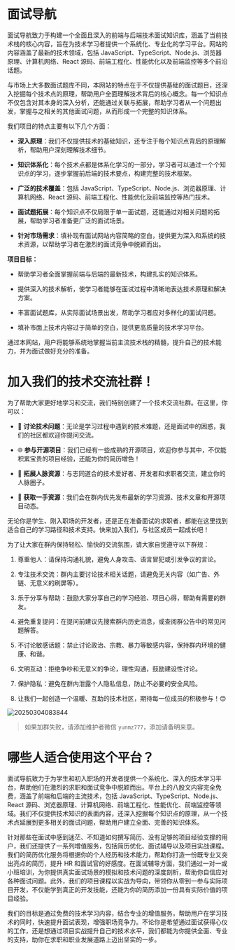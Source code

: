 # 面试导航

面试导航致力于构建一个全面且深入的前端与后端技术面试知识库，涵盖了当前技术栈的核心内容，旨在为技术学习者提供一个系统化、专业化的学习平台。网站的内容涵盖了最新的技术领域，包括 JavaScript、TypeScript、Node.js、浏览器原理、计算机网络、React 源码、前端工程化、性能优化以及前端监控等多个前沿话题。

与市场上大多数面试题库不同，本网站的特点在于不仅提供基础的面试题目，还深入挖掘每个技术点的原理，帮助用户全面理解技术背后的核心概念。每一个知识点不仅包含对其本身的深入分析，还能通过关联与拓展，帮助学习者从一个问题出发，掌握与之相关的其他面试问题，从而形成一个完整的知识体系。

我们项目的特点主要有以下几个方面：

- **深入原理**：我们不仅提供技术的基础知识，还专注于每个知识点背后的原理解析，帮助用户深刻理解技术细节。

- **知识体系化**：每个技术点都是体系化学习的一部分，学习者可以通过一个个知识点的学习，逐步掌握前后端的技术要点，构建完整的技术框架。

- **广泛的技术覆盖**：包括 JavaScript、TypeScript、Node.js、浏览器原理、计算机网络、React 源码、前端工程化、性能优化及前端监控等热门技术。

- **面试题拓展**：每个知识点不仅局限于单一面试题，还能通过对相关问题的拓展，帮助学习者准备更广泛的面试场景。

- **针对市场需求**：填补现有面试网站内容简略的空白，提供更为深入和系统的技术资源，以帮助学习者在激烈的面试竞争中脱颖而出。

**项目目标：**

- 帮助学习者全面掌握前端与后端的最新技术，构建扎实的知识体系。

- 提供深入的技术解析，使学习者能够在面试过程中清晰地表达技术原理和解决方案。

- 丰富面试题库，从实际面试场景出发，帮助学习者应对多样化的面试问题。

- 填补市面上技术内容过于简单的空白，提供更高质量的技术学习平台。

通过本网站，用户将能够系统地掌握当前主流技术栈的精髓，提升自己的技术能力，并为面试做好充分的准备。

# 加入我们的技术交流社群！

为了帮助大家更好地学习和交流，我们特别创建了一个技术交流社群。在这里，你可以：

- 💬 **讨论技术问题**：无论是学习过程中遇到的技术难题，还是面试中的困惑，我们的社区都欢迎你提问交流。

- 🌐 **参与开源项目**：我们已经有一些成熟的开源项目，欢迎你参与其中，不仅能积累宝贵的项目经验，还能为你的简历增色！

- 🤝 **拓展人脉资源**：与志同道合的技术爱好者、开发者和求职者交流，建立你的人脉圈子。

- 🎯 **获取一手资源**：我们会在群内优先发布最新的学习资源、技术文章和开源项目动态。

无论你是学生、刚入职场的开发者，还是正在准备面试的求职者，都能在这里找到适合自己的学习路径和技术支持。快来加入我们，与社区成员一起成长吧！

为了让大家在群内保持轻松、愉快的交流氛围，请大家自觉遵守以下群规：

1. 尊重他人：请保持沟通礼貌，避免人身攻击、语言冒犯或引发争议的言论。

2. 专注技术交流：群内主要讨论技术相关话题，请避免无关内容（如广告、外链、无意义的刷屏等）。

3. 乐于分享与帮助：鼓励大家分享自己的学习经验、项目心得，帮助有需要的群友。

4. 避免重复提问：在提问前建议先搜索群内历史消息，或查阅群公告中的常见问题解答。

5. 不讨论敏感话题：禁止讨论政治、宗教、暴力等敏感内容，保持群内环境的健康、和谐。

6. 文明互动：拒绝争吵和无意义的争论，理性沟通，鼓励建设性讨论。

7. 保护隐私：避免在群内泄露个人隐私信息，防止不必要的安全风险。

8. 让我们一起创造一个温暖、互助的技术社区，期待每一位成员的积极参与！😊

![20250304083844](https://ik.imagekit.io/moment/6991741048708_.pic.jpg?updatedAt=1741050341987)

> 如果加群失败，请添加维护者微信 `yunmz777`，添加请备明来意。

# 哪些人适合使用这个平台？

面试导航致力于为学生和初入职场的开发者提供一个系统化、深入的技术学习平台，帮助他们在激烈的求职和面试竞争中脱颖而出。平台上的八股文内容完全免费，涵盖了前端和后端的主流技术，包括 JavaScript、TypeScript、Node.js、React 源码、浏览器原理、计算机网络、前端工程化、性能优化、前端监控等领域。我们不仅提供技术知识的表面内容，还深入挖掘每个知识点的原理，从一个技术点延展到更多相关的面试问题，帮助用户建立全面、完善的知识体系。

针对那些在面试中感到迷茫、不知道如何撰写简历、没有足够的项目经验支撑的用户，我们还提供了一系列增值服务，包括简历优化、面试辅导以及项目实战课程。我们的简历优化服务将根据你的个人经历和技术能力，帮助你打造一份既专业又突出亮点的简历，提升 HR 和面试官的好感度。在面试辅导方面，我们通过一对一或小班培训，为你提供真实面试场景的模拟和技术问题的深度剖析，帮助你自信应对各种面试问题。此外，我们的项目课程以实战为导向，带领你从零到一参与实际项目开发，不仅能学到真正的开发技能，还能为你的简历添加一份具有实际价值的项目经验。

我们的目标是通过免费的技术学习内容，结合专业的增值服务，帮助用户在学习技术的同时，快速提升面试表现，增强职场竞争力。不论你是希望通过面试获得心仪的工作，还是想通过项目实战提升自己的技术水平，我们都能为你提供全面、专业的支持，助你在求职和职业发展道路上迈出坚实的一步。
